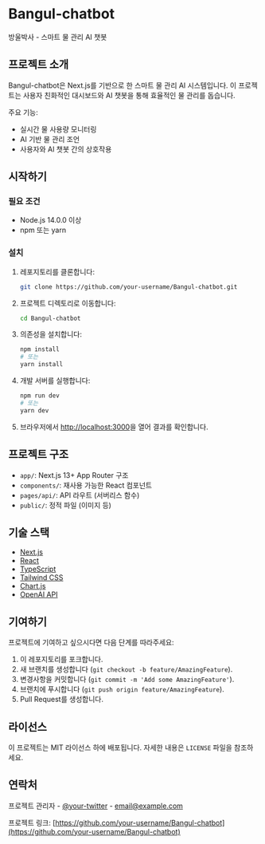 # Bangul-chatbot

방울박사 - 스마트 물 관리 AI 챗봇

## 프로젝트 소개

Bangul-chatbot은 Next.js를 기반으로 한 스마트 물 관리 AI 시스템입니다. 이 프로젝트는 사용자 친화적인 대시보드와 AI 챗봇을 통해 효율적인 물 관리를 돕습니다.

주요 기능:
- 실시간 물 사용량 모니터링
- AI 기반 물 관리 조언
- 사용자와 AI 챗봇 간의 상호작용

## 시작하기

### 필요 조건

- Node.js 14.0.0 이상
- npm 또는 yarn

### 설치

1. 레포지토리를 클론합니다:
   ```bash
   git clone https://github.com/your-username/Bangul-chatbot.git
   ```

2. 프로젝트 디렉토리로 이동합니다:
   ```bash
   cd Bangul-chatbot
   ```

3. 의존성을 설치합니다:
   ```bash
   npm install
   # 또는
   yarn install
   ```

4. 개발 서버를 실행합니다:
   ```bash
   npm run dev
   # 또는
   yarn dev
   ```

5. 브라우저에서 [http://localhost:3000](http://localhost:3000)을 열어 결과를 확인합니다.

## 프로젝트 구조

- `app/`: Next.js 13+ App Router 구조
- `components/`: 재사용 가능한 React 컴포넌트
- `pages/api/`: API 라우트 (서버리스 함수)
- `public/`: 정적 파일 (이미지 등)

## 기술 스택

- [Next.js](https://nextjs.org/)
- [React](https://reactjs.org/)
- [TypeScript](https://www.typescriptlang.org/)
- [Tailwind CSS](https://tailwindcss.com/)
- [Chart.js](https://www.chartjs.org/)
- [OpenAI API](https://openai.com/blog/openai-api)

## 기여하기

프로젝트에 기여하고 싶으시다면 다음 단계를 따라주세요:

1. 이 레포지토리를 포크합니다.
2. 새 브랜치를 생성합니다 (`git checkout -b feature/AmazingFeature`).
3. 변경사항을 커밋합니다 (`git commit -m 'Add some AmazingFeature'`).
4. 브랜치에 푸시합니다 (`git push origin feature/AmazingFeature`).
5. Pull Request를 생성합니다.

## 라이선스

이 프로젝트는 MIT 라이선스 하에 배포됩니다. 자세한 내용은 `LICENSE` 파일을 참조하세요.

## 연락처

프로젝트 관리자 - [@your-twitter](https://twitter.com/your-twitter) - email@example.com

프로젝트 링크: [https://github.com/your-username/Bangul-chatbot](https://github.com/your-username/Bangul-chatbot)
